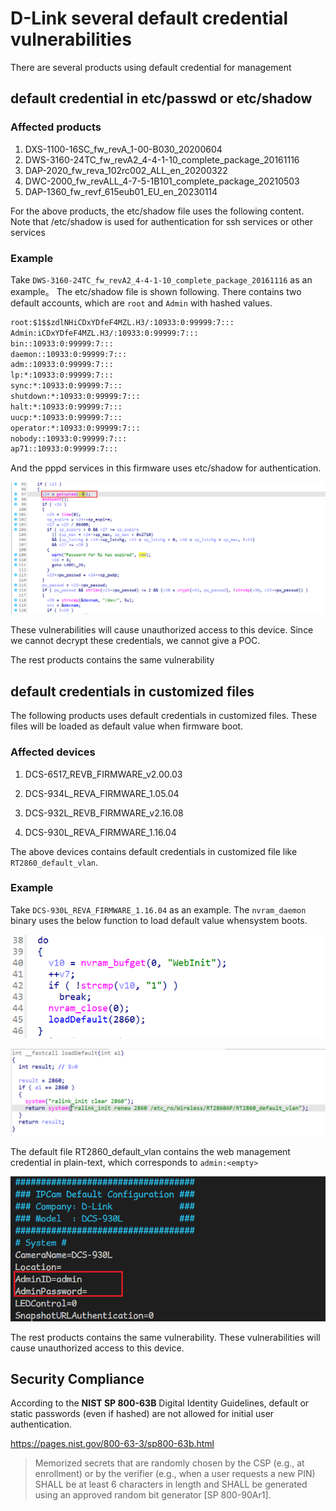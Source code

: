 # D-Link several default credential vulnerabilities

There are several products using default credential for management

## default credential in etc/passwd or etc/shadow

### Affected products

1. DXS-1100-16SC_fw_revA_1-00-B030_20200604
2. DWS-3160-24TC_fw_revA2_4-4-1-10_complete_package_20161116
3. DAP-2020_fw_reva_102rc002_ALL_en_20200322
4. DWC-2000_fw_revALL_4-7-5-1B101_complete_package_20210503
5. DAP-1360_fw_revf_615eub01_EU_en_20230114

For the above products, the etc/shadow file uses the following content. Note that /etc/shadow is used for authentication for ssh services or other services

### Example

Take  `DWS-3160-24TC_fw_revA2_4-4-1-10_complete_package_20161116` as an example。 The etc/shadow file is shown following. There contains two default accounts, which are `root` and `Admin` with hashed values.

```txt
root:$1$$zdlNHiCDxYDfeF4MZL.H3/:10933:0:99999:7:::
Admin:iCDxYDfeF4MZL.H3/:10933:0:99999:7:::
bin::10933:0:99999:7:::
daemon::10933:0:99999:7:::
adm::10933:0:99999:7:::
lp:*:10933:0:99999:7:::
sync:*:10933:0:99999:7:::
shutdown:*:10933:0:99999:7:::
halt:*:10933:0:99999:7:::
uucp:*:10933:0:99999:7:::
operator:*:10933:0:99999:7:::
nobody::10933:0:99999:7:::
ap71::10933:0:99999:7:::
```

And the pppd services in this firmware uses etc/shadow for authentication.

![image-20250722105219439](dlink_several_default_cred.assets/image-20250722105219439.png)

These vulnerabilities will cause unauthorized access to this device. Since we cannot decrypt these credentials, we cannot give a POC.

The rest products contains the same vulnerability

## default credentials in customized files

The following products uses default credentials in customized files. These files will be loaded as default value when firmware boot.

### Affected devices

1. DCS-6517_REVB_FIRMWARE_v2.00.03

2. DCS-934L_REVA_FIRMWARE_1.05.04

3. DCS-932L_REVB_FIRMWARE_v2.16.08

3. DCS-930L_REVA_FIRMWARE_1.16.04

The above devices contains default credentials in customized file like `RT2860_default_vlan`.

### Example

Take `DCS-930L_REVA_FIRMWARE_1.16.04` as an example. The `nvram_daemon` binary uses the below function to load default value whensystem boots.

![image-20250722105944946](dlink_several_default_cred.assets/image-20250722105944946.png)

![image-20250722105846485](dlink_several_default_cred.assets/image-20250722105846485.png)

The default file RT2860_default_vlan contains the web management credential in plain-text, which corresponds to `admin:<empty>`

![image-20250722110210341](dlink_several_default_cred.assets/image-20250722110210341.png)

The rest products contains the same vulnerability. These vulnerabilities will cause unauthorized access to this device.



## Security Compliance

According to the **NIST SP 800-63B** Digital Identity Guidelines, default or static passwords (even if hashed) are not allowed for initial user authentication.

https://pages.nist.gov/800-63-3/sp800-63b.html

> Memorized secrets that are randomly chosen by the CSP (e.g., at enrollment) or by the verifier (e.g., when a user requests a new PIN) SHALL be at least 6 characters in length and SHALL be generated using an approved random bit generator [SP 800-90Ar1].


